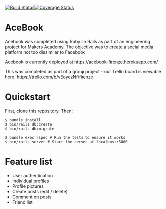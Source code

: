 [![Build Status](https://travis-ci.com/leoncross/acebook-firenze.svg?branch=master)](https://travis-ci.com/leoncross/acebook-firenze)[![Coverage Status](https://coveralls.io/repos/github/leoncross/acebook-firenze/badge.png?branch=master)](https://coveralls.io/github/leoncross/acebook-firenze?branch=master)

# AceBook

Acebook was completed using Ruby on Rails as part of an engineering project for Makers Academy. The objective was to create a social media platform not too dissimilar to Facebook

Acebook is currently deployed at https://acebook-firenze.herokuapp.com/

This was completed as part of a group project - our Trello board is viewable here: https://trello.com/b/vEoyezNf/firenze

# Quickstart

First, clone this repository. Then:

```
$ bundle install
$ bin/rails db:create
$ bin/rails db:migrate

$ bundle exec rspec # Run the tests to ensure it works
$ bin/rails server # Start the server at localhost:3000
```

# Feature list
- User authentication
- Individual profiles
- Profile pictures
- Create posts (edit / delete)
- Comment on posts
- Friend list
